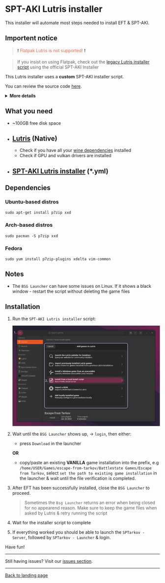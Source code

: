 
# SPT-AKI Lutris installer

This installer will automate most steps needed to install EFT & SPT-AKI.

## Importent notice

> ❗ <span style="color:tomato">Flatpak Lutris is not supported!</span> ❗

> If you insist on using Flatpak, check out the [legacy Lutris installer script](../docs/lutris_installer_legacy.md) using the official SPT-AKI Installer

This Lutris installer uses a **custom** SPT-AKI installer script.

You can review the source code [here](../installers/spt-linux-additions).

<details>

**<summary>More details</summary>**

### Why using a custom installer script?

The initial reason for writting the script was to work around issues with the official `SPTInstaller` running through Wine.

There is a bug in most common Wine runners used by `Lutris` or `Bottles` that is causing the patching process to fail randomly. After some digging it turned out that there's one particular patch in `wine-staging` that causes this issue (`ntdll-SyscallEmulation`), so we compiled our own version of Wine without this patchset. This required the user to manually install a custom Wine runner in Lutris and use that globally for the installation.

To get rid of this extra step and also improve on stability and usability, we've began experimenting with patching game files on our own using `xdelta3` and the patch files included in the official patcher archive. Later, a custom installation script has been written as well.

### Are there any other advantages?

Yes! No longer having to rely on Wine to function correctly comes with quite some nice advantages:
- We can take advantage of [reflinking](https://btrfs.readthedocs.io/en/latest/Reflink.html) on supported filesystems (e.g. btrfs) when copying game files which can save a lot of time
- Patches don't necessarily need to be located inside the game directory (optional `SOURCE` argument)
- More helpful debug output possible (verbose / debug options set)
- and more...

### What about disadvantages?

This option also comes with some disadvantages that you might want to consider:
- No flatpak support!
- No standalone GUI - you either have to use the Lutris installer or the CLI to interact with the script.
- No official support on Discord or elsewhere by the mod developers
- Possibility of the script getting out-of-date at some point
- Probably more ...

</details>

## What you need

- ~100GB free disk space
- [Lutris](https://lutris.net/downloads) (Native)
    -
    - Check if you have all your [wine dependencies](https://github.com/lutris/docs/blob/master/WineDependencies.md) installed
    - Check if GPU and vulkan drivers are installed

- [SPT-AKI Lutris installer](../installers/lutris-installer-additions.yml) (*.yml)
    -

## Dependencies

### Ubuntu-based distros
    sudo apt-get install p7zip xxd

### Arch-based distros
    sudo pacman -S p7zip xxd

### Fedora
    sudo yum install p7zip-plugins xdelta vim-common

## Notes
- The `BSG Launcher` can have some issues on Linux. If it shows a black window - restart the script without deleting the game files

## Installation

1. Run the `SPT-AKI Lutris installer` script:

    <img src="../media/lutris_install_script.jpg" alt="drawing" width="580"/>

2. Wait until the `BSG Launcher` shows up, → `login`, then either:
    - press `Download` in the launcher
    
    **OR**
    - copy/paste an existing **VANILLA** game installation into the prefix, e.g `/home/USER/Games/escape-from-tarkov/Battlestate Games/Escape from Tarkov`, select `set the path to existing game installation` in the launcher & wait until the file verification is completed.

5. After EFT has been successfully installed, close the `BSG Launcher` to proceed.

    >Sometimes the `Bsg Launcher` returns an error when being closed for no appearend reason.
    Make sure to keep the game files when asked by Lutris & retry running the script

6. Wait for the installer script to complete
7. If everything worked you should be able to launch the `SPTarkov - Server`, followed by `SPTarkov - Launcher` & login.

Have fun!

***
Still having issues? Visit our [issues section](../docs/issues.md).

***
[Back to landing page](../README.md)